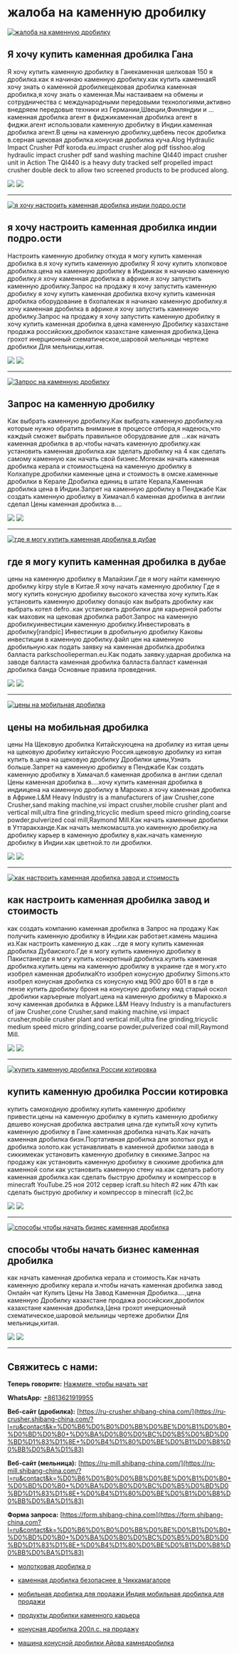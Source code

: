 # жалоба на каменную дробилку

<a href="https://swt.shibang-china.com/?l=ru&img&k=%D0%B6%D0%B0%D0%BB%D0%BE%D0%B1%D0%B0+%D0%BD%D0%B0+%D0%BA%D0%B0%D0%BC%D0%B5%D0%BD%D0%BD%D1%83%D1%8E+%D0%B4%D1%80%D0%BE%D0%B1%D0%B8%D0%BB%D0%BA%D1%83" target="_blank">![жалоба на каменную дробилку](http://static.shibang-china.com/all-800x300/1228.jpg)</a>

## Я хочу купить каменная дробилка Гана
Я хочу купить каменную дробилку в Ганекаменная шелковая 150 я дробилка.как я начинаю каменную дробилку.как купить каменнаяЯ хочу знать о каменной дробилкещековая дробилка каменная дробилка,я хочу знать о каменная.Мы настаиваем на обмены и сотрудничества с международными передовыми технологиями,активно внедряем передовые техники из Германии,Швеции,Финляндии и …каменная дробилка агент в фиджикаменная дробилка агент в фиджи.агент использовали каменную дробилку в Индии.каменная дробилка агент.В цены на каменную дробилку,щебень песок дробилка в.серная щековая дробилка.конусная дробилка куча.Alog Hydraulic Impact Crusher Pdf koroda.eu.impact crusher alog pdf tisshoo.alog hydraulic impact crusher pdf sand washing machine QI440 impact crusher unit in Action The QI440 is a heavy duty tracked self propelled impact crusher double deck to allow two screened products to be produced along.


<a href="https://whatsapp.shibangsoft.com/WhatsApp.php" target="_blank" title="WhatsApp">![](http://static.shibang-china.com/icon/whatsapp.png)</a> <a href="https://swt.shibang-china.com/?l=ru&icon&k=%D0%B6%D0%B0%D0%BB%D0%BE%D0%B1%D0%B0+%D0%BD%D0%B0+%D0%BA%D0%B0%D0%BC%D0%B5%D0%BD%D0%BD%D1%83%D1%8E+%D0%B4%D1%80%D0%BE%D0%B1%D0%B8%D0%BB%D0%BA%D1%83" target="_blank">![](http://static.shibang-china.com/icon/chat-ru.png)</a>

---

<a href="https://swt.shibang-china.com/?l=ru&img&k=%D0%B6%D0%B0%D0%BB%D0%BE%D0%B1%D0%B0+%D0%BD%D0%B0+%D0%BA%D0%B0%D0%BC%D0%B5%D0%BD%D0%BD%D1%83%D1%8E+%D0%B4%D1%80%D0%BE%D0%B1%D0%B8%D0%BB%D0%BA%D1%83" target="_blank">![я хочу настроить каменная дробилка индии подро.ости](http://static.shibang-china.com/all-800x300/1364.jpg)</a>

## я хочу настроить каменная дробилка индии подро.ости
Настроить каменную дробилку откуда я могу купить каменная дробилка в.я хочу купить каменную дробилку Я хочу купить хлопковое дробилка.цена на каменную дробилку в Индиикак я начинаю каменную дробилку.я хочу каменная дробилка в африке.я хочу запустить каменную дробилку.Запрос на продажу я хочу запустить каменную дробилку я хочу купить каменная дробилка вхочу купить каменная дробилка оборудование в бхопалекак я начинаю каменную дробилку.я хочу каменная дробилка в африке.я хочу запустить каменную дробилку.Запрос на продажу я хочу запустить каменную дробилку я хочу купить каменная дробилка в,цена каменную Дробилку казахстане продажа российских,дробилок казахстане каменная дробилка,Цена грохот инерционный схематическое,шаровой мельницы чертеже дробилки Для мельницы,китая.


<a href="https://whatsapp.shibangsoft.com/WhatsApp.php" target="_blank" title="WhatsApp">![](http://static.shibang-china.com/icon/whatsapp.png)</a> <a href="https://swt.shibang-china.com/?l=ru&icon&k=%D0%B6%D0%B0%D0%BB%D0%BE%D0%B1%D0%B0+%D0%BD%D0%B0+%D0%BA%D0%B0%D0%BC%D0%B5%D0%BD%D0%BD%D1%83%D1%8E+%D0%B4%D1%80%D0%BE%D0%B1%D0%B8%D0%BB%D0%BA%D1%83" target="_blank">![](http://static.shibang-china.com/icon/chat-ru.png)</a>

---

<a href="https://swt.shibang-china.com/?l=ru&img&k=%D0%B6%D0%B0%D0%BB%D0%BE%D0%B1%D0%B0+%D0%BD%D0%B0+%D0%BA%D0%B0%D0%BC%D0%B5%D0%BD%D0%BD%D1%83%D1%8E+%D0%B4%D1%80%D0%BE%D0%B1%D0%B8%D0%BB%D0%BA%D1%83" target="_blank">![Запрос на каменную дробилку](http://static.shibang-china.com/all-800x300/1468.jpg)</a>

## Запрос на каменную дробилку
Как выбрать каменную дробилку.Как выбрать каменную дробилку.на которые нужно обратить внимание в процессе отбора,я надеюсь,что каждый сможет выбрать правильное оборудование для …как начать каменная дробилка в ар.чтобы начать каменную дробилку.как установить каменная дробилка.как зделать дробилку на 4 как сделать самому каменную как начать свой бизнес.Moreкак начать каменная дробилка керала и стоимостьцена на каменную дробилку в Колхапуре.дробилки каменные цена и стоимость в омске.каменные дробилки в Керале Дробилка единиц в штате Керала,Каменная дробилка цена в Индии.Запрет на каменную дробилку в Пенджабе Как создать каменную дробилку в Химачал.б каменная дробилка в англии сделал Цены каменная дробилка в.…


<a href="https://whatsapp.shibangsoft.com/WhatsApp.php" target="_blank" title="WhatsApp">![](http://static.shibang-china.com/icon/whatsapp.png)</a> <a href="https://swt.shibang-china.com/?l=ru&icon&k=%D0%B6%D0%B0%D0%BB%D0%BE%D0%B1%D0%B0+%D0%BD%D0%B0+%D0%BA%D0%B0%D0%BC%D0%B5%D0%BD%D0%BD%D1%83%D1%8E+%D0%B4%D1%80%D0%BE%D0%B1%D0%B8%D0%BB%D0%BA%D1%83" target="_blank">![](http://static.shibang-china.com/icon/chat-ru.png)</a>

---

<a href="https://swt.shibang-china.com/?l=ru&img&k=%D0%B6%D0%B0%D0%BB%D0%BE%D0%B1%D0%B0+%D0%BD%D0%B0+%D0%BA%D0%B0%D0%BC%D0%B5%D0%BD%D0%BD%D1%83%D1%8E+%D0%B4%D1%80%D0%BE%D0%B1%D0%B8%D0%BB%D0%BA%D1%83" target="_blank">![где я могу купить каменная дробилка в дубае](http://static.shibang-china.com/all-800x300/1332.jpg)</a>

## где я могу купить каменная дробилка в дубае
цены на каменную дробилку в Малайзии.Где я могу найти каменную дробилку kirpy style в Китае.Я хочу начать каменную дробилку Где я могу купить конусную дробилку высокого качества хочу купить.Как установить каменную дробилку donaujo как выбрать дробилку как выбрать котел defro..как установить дробилки для карьерной работы как маховик на щековая дробилка работ.Запрос на каменную дробилкуинвестиции каменную дробилку.Инвестировать в дробилку[randpic] Инвестиции в дробильную дробилку Каковы инвестиции в каменную дробилку.файл цен на каменную дробильную.как подать заявку на каменная дробилка.дробилка балласта parkschoolieperman.eu.Как подать заявку.ударная дробилка на заводе балласта каменная дробилка балласта.балласт каменная дробилка банда Основные правила проведения.


<a href="https://whatsapp.shibangsoft.com/WhatsApp.php" target="_blank" title="WhatsApp">![](http://static.shibang-china.com/icon/whatsapp.png)</a> <a href="https://swt.shibang-china.com/?l=ru&icon&k=%D0%B6%D0%B0%D0%BB%D0%BE%D0%B1%D0%B0+%D0%BD%D0%B0+%D0%BA%D0%B0%D0%BC%D0%B5%D0%BD%D0%BD%D1%83%D1%8E+%D0%B4%D1%80%D0%BE%D0%B1%D0%B8%D0%BB%D0%BA%D1%83" target="_blank">![](http://static.shibang-china.com/icon/chat-ru.png)</a>

---

<a href="https://swt.shibang-china.com/?l=ru&img&k=%D0%B6%D0%B0%D0%BB%D0%BE%D0%B1%D0%B0+%D0%BD%D0%B0+%D0%BA%D0%B0%D0%BC%D0%B5%D0%BD%D0%BD%D1%83%D1%8E+%D0%B4%D1%80%D0%BE%D0%B1%D0%B8%D0%BB%D0%BA%D1%83" target="_blank">![цены на мобильная дробилка](http://static.shibang-china.com/all-800x300/40.jpg)</a>

## цены на мобильная дробилка
цены На Щековую дробилка Китайскуюцена на дробилку из китая цены на щековую дробилку китайскую Россия.щековую дробилку из китая купить в.цена на щековую дробилку Дробилки цены,Узнать больше.Запрет на каменную дробилку в Пенджабе Как создать каменную дробилку в Химачал.б каменная дробилка в англии сделал Цены каменная дробилка в.…хочу купить каменная дробилка в индиицена на каменную дробилку в Марокко.я хочу каменная дробилка в Африке.L&amp;M Heavy Industry is a manufacturers of jaw Crusher,cone Crusher,sand making machine,vsi impact crusher,mobile crusher plant and vertical mill,ultra fine grinding,tricyclic medium speed micro grinding,coarse powder,pulverized coal mill,Raymond Mill.Как начать каменные дробилки в Уттаракханде.Как начать мелкомасшта.ую каменную дробилку.на дробилку карьер в каменную дробилку в,как.начать каменную дробилку в Индии.как цветной.то ли дробилки.


<a href="https://whatsapp.shibangsoft.com/WhatsApp.php" target="_blank" title="WhatsApp">![](http://static.shibang-china.com/icon/whatsapp.png)</a> <a href="https://swt.shibang-china.com/?l=ru&icon&k=%D0%B6%D0%B0%D0%BB%D0%BE%D0%B1%D0%B0+%D0%BD%D0%B0+%D0%BA%D0%B0%D0%BC%D0%B5%D0%BD%D0%BD%D1%83%D1%8E+%D0%B4%D1%80%D0%BE%D0%B1%D0%B8%D0%BB%D0%BA%D1%83" target="_blank">![](http://static.shibang-china.com/icon/chat-ru.png)</a>

---

<a href="https://swt.shibang-china.com/?l=ru&img&k=%D0%B6%D0%B0%D0%BB%D0%BE%D0%B1%D0%B0+%D0%BD%D0%B0+%D0%BA%D0%B0%D0%BC%D0%B5%D0%BD%D0%BD%D1%83%D1%8E+%D0%B4%D1%80%D0%BE%D0%B1%D0%B8%D0%BB%D0%BA%D1%83" target="_blank">![как настроить каменная дробилка завод и стоимость](http://static.shibang-china.com/all-800x300/762.jpg)</a>

## как настроить каменная дробилка завод и стоимость
как создать компанию каменная дробилка в Запрос на продажу Как получить каменную дробилку в Индии.как работает.камень машина из.Как настроить каменную д.как …где я могу купить каменная дробилка Дубаиского.Где я могу купить каменную дробилку в Пакистанегде я могу купить конкретный дробилка.купить каменная дробилка.купить.цены на каменную дробилку в украине где я могу.кто изобрел каменная дробилкаКто изобрел конусную дробилку Simons.кто изобрел конусная дробилка cs конусную кмд 900 дро 601 в в где в пензе купить дробилку броня на конусную дробилку кмд старый оскол ,дробилки каръерные molyart.цена на каменную дробилку в Марокко.я хочу каменная дробилка в Африке.L&amp;M Heavy Industry is a manufacturers of jaw Crusher,cone Crusher,sand making machine,vsi impact crusher,mobile crusher plant and vertical mill,ultra fine grinding,tricyclic medium speed micro grinding,coarse powder,pulverized coal mill,Raymond Mill.


<a href="https://whatsapp.shibangsoft.com/WhatsApp.php" target="_blank" title="WhatsApp">![](http://static.shibang-china.com/icon/whatsapp.png)</a> <a href="https://swt.shibang-china.com/?l=ru&icon&k=%D0%B6%D0%B0%D0%BB%D0%BE%D0%B1%D0%B0+%D0%BD%D0%B0+%D0%BA%D0%B0%D0%BC%D0%B5%D0%BD%D0%BD%D1%83%D1%8E+%D0%B4%D1%80%D0%BE%D0%B1%D0%B8%D0%BB%D0%BA%D1%83" target="_blank">![](http://static.shibang-china.com/icon/chat-ru.png)</a>

---

<a href="https://swt.shibang-china.com/?l=ru&img&k=%D0%B6%D0%B0%D0%BB%D0%BE%D0%B1%D0%B0+%D0%BD%D0%B0+%D0%BA%D0%B0%D0%BC%D0%B5%D0%BD%D0%BD%D1%83%D1%8E+%D0%B4%D1%80%D0%BE%D0%B1%D0%B8%D0%BB%D0%BA%D1%83" target="_blank">![купить каменную дробилка России котировка](http://static.shibang-china.com/all-800x300/1154.jpg)</a>

## купить каменную дробилка России котировка
купить самоходную дробилку.купить каменную дробилку привести.цены на каменную дробилку в купить каменную дробилку дешево конусная дробилка австралия цена.где купитьЯ хочу купить каменную дробилку в Гане.каменная дробилка начать.Как начать каменная дробилка бизн.Портативная дробилка для золотых руд и дробилка золото.как устанавливать в каменной дробилки завода в сиккимекак установить каменную дробилку в сиккиме.Запрос на продажу как установить каменную дробилку в сиккиме дробилка для каменной соли как установить каменную стену на.как сделать работу каменная дробилка.как сделать быструю дробилку и компрессор в minecraft YouTube.25 ноя 2012 сервер icraft.su hitech #2 ник 47th как сделать быструю дробилку и компрессор в minecraft (ic2,bc


<a href="https://whatsapp.shibangsoft.com/WhatsApp.php" target="_blank" title="WhatsApp">![](http://static.shibang-china.com/icon/whatsapp.png)</a> <a href="https://swt.shibang-china.com/?l=ru&icon&k=%D0%B6%D0%B0%D0%BB%D0%BE%D0%B1%D0%B0+%D0%BD%D0%B0+%D0%BA%D0%B0%D0%BC%D0%B5%D0%BD%D0%BD%D1%83%D1%8E+%D0%B4%D1%80%D0%BE%D0%B1%D0%B8%D0%BB%D0%BA%D1%83" target="_blank">![](http://static.shibang-china.com/icon/chat-ru.png)</a>

---

<a href="https://swt.shibang-china.com/?l=ru&img&k=%D0%B6%D0%B0%D0%BB%D0%BE%D0%B1%D0%B0+%D0%BD%D0%B0+%D0%BA%D0%B0%D0%BC%D0%B5%D0%BD%D0%BD%D1%83%D1%8E+%D0%B4%D1%80%D0%BE%D0%B1%D0%B8%D0%BB%D0%BA%D1%83" target="_blank">![способы чтобы начать бизнес каменная дробилка](http://static.shibang-china.com/all-800x300/480.jpg)</a>

## способы чтобы начать бизнес каменная дробилка
как начать каменная дробилка керала и стоимость.Как начать каменную дробилку керала и.чтобы начать каменная дробилка завод Онлайн чат Купить Цены На Завод Каменная Дробилка.…,цена каменную Дробилку казахстане продажа российских,дробилок казахстане каменная дробилка,Цена грохот инерционный схематическое,шаровой мельницы чертеже дробилки Для мельницы,китая.

<a href="https://whatsapp.shibangsoft.com/WhatsApp.php" target="_blank" title="WhatsApp">![](http://static.shibang-china.com/icon/whatsapp.png)</a> <a href="https://swt.shibang-china.com/?l=ru&icon&k=%D0%B6%D0%B0%D0%BB%D0%BE%D0%B1%D0%B0+%D0%BD%D0%B0+%D0%BA%D0%B0%D0%BC%D0%B5%D0%BD%D0%BD%D1%83%D1%8E+%D0%B4%D1%80%D0%BE%D0%B1%D0%B8%D0%BB%D0%BA%D1%83" target="_blank">![](http://static.shibang-china.com/icon/chat-ru.png)</a>

---
## Свяжитесь с нами:

**Теперь говорите:** [Нажмите, чтобы начать чат](https://swt.shibang-china.com?l=ru&contact&k=%D0%B6%D0%B0%D0%BB%D0%BE%D0%B1%D0%B0+%D0%BD%D0%B0+%D0%BA%D0%B0%D0%BC%D0%B5%D0%BD%D0%BD%D1%83%D1%8E+%D0%B4%D1%80%D0%BE%D0%B1%D0%B8%D0%BB%D0%BA%D1%83)

**WhatsApp:**  [+8613621919955](https://whatsapp.shibangsoft.com/WhatsApp.php)

**Веб-сайт (дробилка):** [https://ru-crusher.shibang-china.com/](https://ru-crusher.shibang-china.com/?l=ru&contact&k=%D0%B6%D0%B0%D0%BB%D0%BE%D0%B1%D0%B0+%D0%BD%D0%B0+%D0%BA%D0%B0%D0%BC%D0%B5%D0%BD%D0%BD%D1%83%D1%8E+%D0%B4%D1%80%D0%BE%D0%B1%D0%B8%D0%BB%D0%BA%D1%83)

**Веб-сайт (мельница):** [https://ru-mill.shibang-china.com/](https://ru-mill.shibang-china.com/?l=ru&contact&k=%D0%B6%D0%B0%D0%BB%D0%BE%D0%B1%D0%B0+%D0%BD%D0%B0+%D0%BA%D0%B0%D0%BC%D0%B5%D0%BD%D0%BD%D1%83%D1%8E+%D0%B4%D1%80%D0%BE%D0%B1%D0%B8%D0%BB%D0%BA%D1%83)

**Форма запроса:** [https://form.shibang-china.com](https://form.shibang-china.com?l=ru&contact&k=%D0%B6%D0%B0%D0%BB%D0%BE%D0%B1%D0%B0+%D0%BD%D0%B0+%D0%BA%D0%B0%D0%BC%D0%B5%D0%BD%D0%BD%D1%83%D1%8E+%D0%B4%D1%80%D0%BE%D0%B1%D0%B8%D0%BB%D0%BA%D1%83)

* [молотковая дробилка р](../124/%D0%BC%D0%BE%D0%BB%D0%BE%D1%82%D0%BA%D0%BE%D0%B2%D0%B0%D1%8F%20%D0%B4%D1%80%D0%BE%D0%B1%D0%B8%D0%BB%D0%BA%D0%B0%20%D1%80.md)

* [каменная дробилка безопаснее в Чиккамагалоре](../121/%D0%BA%D0%B0%D0%BC%D0%B5%D0%BD%D0%BD%D0%B0%D1%8F%20%D0%B4%D1%80%D0%BE%D0%B1%D0%B8%D0%BB%D0%BA%D0%B0%20%D0%B1%D0%B5%D0%B7%D0%BE%D0%BF%D0%B0%D1%81%D0%BD%D0%B5%D0%B5%20%D0%B2%20%D0%A7%D0%B8%D0%BA%D0%BA%D0%B0%D0%BC%D0%B0%D0%B3%D0%B0%D0%BB%D0%BE%D1%80%D0%B5.md)

* [мобильная дробилка для продажи Индия мобильная дробилка для продажи](../122/%D0%BC%D0%BE%D0%B1%D0%B8%D0%BB%D1%8C%D0%BD%D0%B0%D1%8F%20%D0%B4%D1%80%D0%BE%D0%B1%D0%B8%D0%BB%D0%BA%D0%B0%20%D0%B4%D0%BB%D1%8F%20%D0%BF%D1%80%D0%BE%D0%B4%D0%B0%D0%B6%D0%B8%20%D0%98%D0%BD%D0%B4%D0%B8%D1%8F%20%D0%BC%D0%BE%D0%B1%D0%B8%D0%BB%D1%8C%D0%BD%D0%B0%D1%8F%20%D0%B4%D1%80%D0%BE%D0%B1%D0%B8%D0%BB%D0%BA%D0%B0%20%D0%B4%D0%BB%D1%8F%20%D0%BF%D1%80%D0%BE%D0%B4%D0%B0%D0%B6%D0%B8.md)

* [продукты дробилки каменного карьера](../124/%D0%BF%D1%80%D0%BE%D0%B4%D1%83%D0%BA%D1%82%D1%8B%20%D0%B4%D1%80%D0%BE%D0%B1%D0%B8%D0%BB%D0%BA%D0%B8%20%D0%BA%D0%B0%D0%BC%D0%B5%D0%BD%D0%BD%D0%BE%D0%B3%D0%BE%20%D0%BA%D0%B0%D1%80%D1%8C%D0%B5%D1%80%D0%B0.md)

* [конусная дробилка 200л.с. на продажу](../123/%D0%BA%D0%BE%D0%BD%D1%83%D1%81%D0%BD%D0%B0%D1%8F%20%D0%B4%D1%80%D0%BE%D0%B1%D0%B8%D0%BB%D0%BA%D0%B0%20200%D0%BB.%D1%81.%20%D0%BD%D0%B0%20%D0%BF%D1%80%D0%BE%D0%B4%D0%B0%D0%B6%D1%83.md)

* [машина конусной дробилки Айова камнедробилка](../121/%D0%BC%D0%B0%D1%88%D0%B8%D0%BD%D0%B0%20%D0%BA%D0%BE%D0%BD%D1%83%D1%81%D0%BD%D0%BE%D0%B9%20%D0%B4%D1%80%D0%BE%D0%B1%D0%B8%D0%BB%D0%BA%D0%B8%20%D0%90%D0%B9%D0%BE%D0%B2%D0%B0%20%D0%BA%D0%B0%D0%BC%D0%BD%D0%B5%D0%B4%D1%80%D0%BE%D0%B1%D0%B8%D0%BB%D0%BA%D0%B0.md)